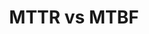 ---
layout: post
title: MTTR vs MTBF
published: true
order: 102
sub: 1
permalink: mttr-vs-mtbf.html
---